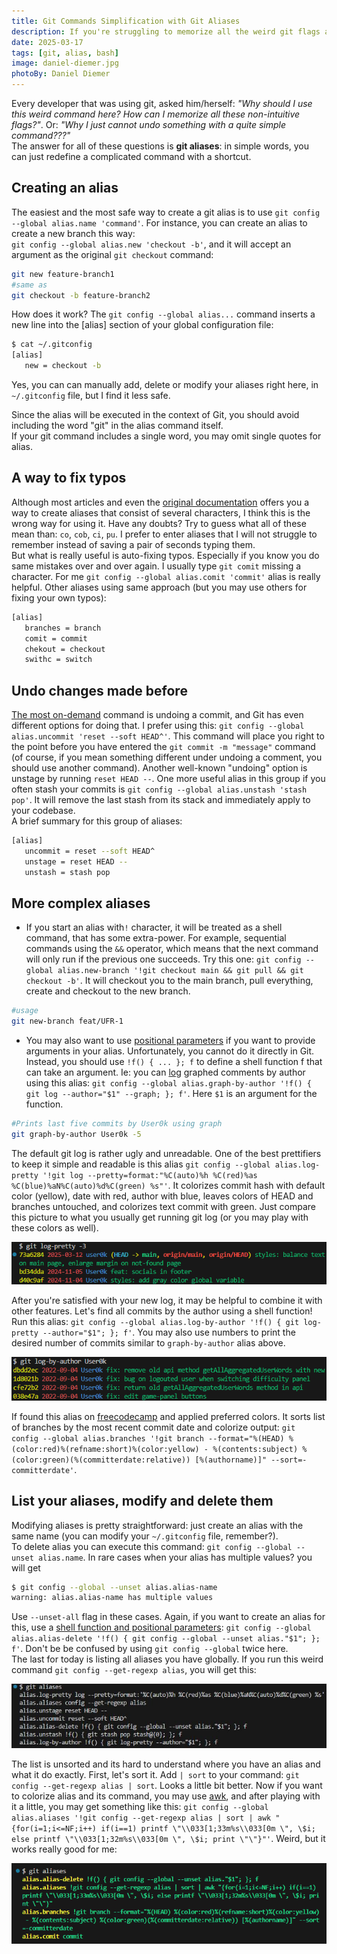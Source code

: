 ```yaml
---
title: Git Commands Simplification with Git Aliases
description: If you're struggling to memorize all the weird git flags and commands, you definitely need to use it
date: 2025-03-17
tags: [git, alias, bash]
image: daniel-diemer.jpg
photoBy: Daniel Diemer
---
```


Every developer that was using git, asked him/herself: _"Why should I use this weird command here? How can I memorize all these non-intuitive flags?"_.
Or: _"Why I just cannot undo something with a quite simple command???"_
<br>
The answer for all of these questions is **git aliases**: in simple words, you can just redefine a complicated command with a shortcut.

## Creating an alias

The easiest and the most safe way to create a git alias is to use `git config --global alias.name 'command'`. For instance, you can create an alias to create a new branch this way:  
`git config --global alias.new 'checkout -b'`, and it will accept an argument as the original `git checkout` command:

```bash
git new feature-branch1
#same as
git checkout -b feature-branch2
```

How does it work? The `git config --global alias...` command inserts a new line into the [alias] section of your global configuration file:

```bash
$ cat ~/.gitconfig
[alias]
   new = checkout -b
```

Yes, you can can manually add, delete or modify your aliases right here, in `~/.gitconfig` file, but I find it less safe.

<note-info>
Since the alias will be executed in the context of Git, you should avoid including the word "git" in the alias command itself.
<br>
If your git command includes a single word, you may omit single quotes for alias.
</note-info>

## A way to fix typos

Although most articles and even the [original documentation](https://git-scm.com/book/en/v2/Git-Basics-Git-Aliases) offers you a way to create aliases that consist of several characters, I think this is the wrong way for using it.
Have any doubts? Try to guess what all of these mean than: `co`, `cob`, `ci`, `pu`. I prefer to enter aliases that I will not struggle to remember instead of saving a pair of seconds typing them.
<br>
But what is really useful is auto-fixing typos. Especially if you know you do same mistakes over and over again.
I usually type `git comit` missing a character. For me `git config --global alias.comit 'commit'` alias is really helpful. Other aliases using same approach (but you may use others for fixing your own typos):

```bash
[alias]
   branches = branch
   comit = commit
   chekout = checkout
   swithc = switch
```

## Undo changes made before

[The most on-demand](https://stackoverflow.com/questions/927358/how-do-i-undo-the-most-recent-local-commits-in-git) command is undoing a commit, and Git has even different options for doing that. I prefer using this: `git config --global alias.uncommit 'reset --soft HEAD^'`. This command will place you right to the point before you have entered the `git commit -m "message"` command (of course, if you mean something different under undoing a comment, you should use another command). Another well-known "undoing" option is unstage by running `reset HEAD --`. One more useful alias in this group if you often stash your commits is `git config --global alias.unstash 'stash pop'`. It will remove the last stash from its stack and immediately apply to your codebase.
<br>
A brief summary for this group of aliases:

```bash
[alias]
   uncommit = reset --soft HEAD^
   unstage = reset HEAD --
   unstash = stash pop
```

## More complex aliases

- If you start an alias with`!` character, it will be treated as a shell command, that has some extra-power. For example, sequential commands using the `&&` operator, which means that the next command will only run if the previous one succeeds. Try this one: `git config --global alias.new-branch '!git checkout main && git pull && git checkout -b'`. It will checkout you to the main branch, pull everything, create and checkout to the new branch.

```bash
#usage
git new-branch feat/UFR-1
```

- You may also want to use [positional parameters](https://adminschoice.com/bash-positional-parameters/) if you want to provide arguments in your alias. Unfortunately, you cannot do it directly in Git. Instead, you should use `!f() { ... }; f` to define a shell function f that can take an argument. Ie: you can [log](https://git-scm.com/docs/git-log#_commit_formatting) graphed comments by author using this alias: `git config --global alias.graph-by-author '!f() { git log --author="$1" --graph; }; f'`. Here `$1` is an argument for the function.

```bash
#Prints last five commits by User0k using graph
git graph-by-author User0k -5
```

The default git log is rather ugly and unreadable. One of the best prettifiers to keep it simple and readable is this alias `git config --global alias.log-pretty '!git log --pretty=format:"%C(auto)%h %C(red)%as %C(blue)%aN%C(auto)%d%C(green) %s"'`. It colorizes commit hash with default color (yellow), date with red, author with blue, leaves colors of HEAD and branches untouched, and colorizes text commit with green. Just compare this picture to what you usually get running git log (or you may play with these colors as well).

![How can you simplify git log with a custom alias](./log-pretty.gif 'Git log prettifier')

After you're satisfied with your new log, it may be helpful to combine it with other features. Let's find all commits by the author using a shell function! Run this alias: `git config --global alias.log-by-author '!f() { git log-pretty --author="$1"; }; f'`. You may also use numbers to print the desired number of commits similar to `graph-by-author` alias above.

![This logs commits by the author](./log-by-author.gif 'Git logs commits by the author')

If found this alias on [freecodecamp](https://www.freecodecamp.org/news/how-to-simplify-your-git-commands-with-git-aliases/) and applied preferred colors. It sorts list of branches by the most recent commit date and colorize output: `git config --global alias.branches '!git branch --format="%(HEAD) %(color:red)%(refname:short)%(color:yellow) - %(contents:subject) %(color:green)(%(committerdate:relative)) [%(authorname)]" --sort=-committerdate'`.

## List your aliases, modify and delete them

Modifying aliases is pretty straightforward: just create an alias with the same name (you can modify your `~/.gitconfig` file, remember?).
<br>
To delete alias you can execute this command: `git config --global --unset alias.name`. In rare cases when your alias has multiple values? you will get

```bash
$ git config --global --unset alias.alias-name
warning: alias.alias-name has multiple values
```

Use `--unset-all` flag in these cases. Again, if you want to create an alias for this, use a [shell function and positional parameters](#more-complex-aliases): `git config --global alias.alias-delete '!f() { git config --global --unset alias."$1"; }; f'`. Don't be be confused by using `git config --global` twice here.
<br>
The last for today is listing all aliases you have globally. If you run this weird command `git config --get-regexp alias`, you will get this:

![Unordered list of aliases](./aliases.JPG 'Looks like a mess, huh?')

The list is unsorted and its hard to understand where you have an alias and what it do exactly. First, let's sort it. Add `| sort` to your command: `git config --get-regexp alias | sort`. Looks a little bit better. Now if you want to colorize alias and its command, you may use [awk](https://unix.stackexchange.com/questions/669111/searching-and-coloring-lines-by-awk-or-other-method), and after playing with it a little, you may get something like this: `git config --global alias.aliases '!git config --get-regexp alias | sort | awk "{for(i=1;i<=NF;i++) if(i==1) printf \"\\033[1;33m%s\\033[0m \", \$i; else printf \"\\033[1;32m%s\\033[0m \", \$i; print \"\"}"'`. Weird, but it works really good for me:

![My precious aliases](./aliases-pretty.gif 'Look at this beauty!')

